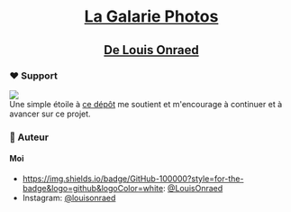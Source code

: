 
# <p align="center">[La Galarie Photos](http://lagaleriephotos.42web.io)</p>
## <p align="center">[De Louis Onraed](https://github.com/LouisOnraed/)</p>
        
### ❤️ Support  
<a href="https://github.com/LouisOnraed/lagaleriephotos/stargazers" target="blank">
<img src="https://img.shields.io/github/stars/LouisOnraed/lagaleriephotos?style=flat-square"/>
</a><br>
Une simple étoile à <a href="https://github.com/LouisOnraed/lagaleriephotos">ce dépôt</a> me soutient et m'encourage à continuer et à avancer sur ce projet.
        
### 🙇 Auteur
#### Moi
- https://img.shields.io/badge/GitHub-100000?style=for-the-badge&logo=github&logoColor=white: [@LouisOnraed](https://github.com/LouisOnraed/)
- Instagram: [@louisonraed](https://www.instagram.com/louisonraed/)